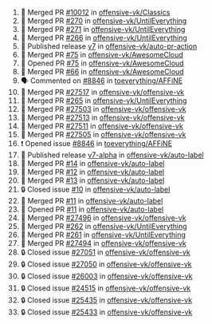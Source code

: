 <!--START_SECTION:activity-->
1. 🎉 Merged PR [#10012](https://github.com/offensive-vk/Classics/pull/10012) in [offensive-vk/Classics](https://github.com/offensive-vk/Classics)
2. 🎉 Merged PR [#270](https://github.com/offensive-vk/UntilEverything/pull/270) in [offensive-vk/UntilEverything](https://github.com/offensive-vk/UntilEverything)
3. 🎉 Merged PR [#271](https://github.com/offensive-vk/UntilEverything/pull/271) in [offensive-vk/UntilEverything](https://github.com/offensive-vk/UntilEverything)
4. 🎉 Merged PR [#266](https://github.com/offensive-vk/UntilEverything/pull/266) in [offensive-vk/UntilEverything](https://github.com/offensive-vk/UntilEverything)
5. 🚀 Published release [v7](https://github.com/offensive-vk/auto-pr-action/releases/tag/v7) in [offensive-vk/auto-pr-action](https://github.com/offensive-vk/auto-pr-action)
6. 🎉 Merged PR [#75](https://github.com/offensive-vk/AwesomeCloud/pull/75) in [offensive-vk/AwesomeCloud](https://github.com/offensive-vk/AwesomeCloud)
7. 💪 Opened PR [#75](https://github.com/offensive-vk/AwesomeCloud/pull/75) in [offensive-vk/AwesomeCloud](https://github.com/offensive-vk/AwesomeCloud)
8. 🎉 Merged PR [#66](https://github.com/offensive-vk/AwesomeCloud/pull/66) in [offensive-vk/AwesomeCloud](https://github.com/offensive-vk/AwesomeCloud)
9. 🗣 Commented on [#8846](https://github.com/toeverything/AFFiNE/issues/8846#issuecomment-2490093585) in [toeverything/AFFiNE](https://github.com/toeverything/AFFiNE)
10. 🎉 Merged PR [#27517](https://github.com/offensive-vk/offensive-vk/pull/27517) in [offensive-vk/offensive-vk](https://github.com/offensive-vk/offensive-vk)
11. 🎉 Merged PR [#265](https://github.com/offensive-vk/UntilEverything/pull/265) in [offensive-vk/UntilEverything](https://github.com/offensive-vk/UntilEverything)
12. 🎉 Merged PR [#27503](https://github.com/offensive-vk/offensive-vk/pull/27503) in [offensive-vk/offensive-vk](https://github.com/offensive-vk/offensive-vk)
13. 🎉 Merged PR [#27513](https://github.com/offensive-vk/offensive-vk/pull/27513) in [offensive-vk/offensive-vk](https://github.com/offensive-vk/offensive-vk)
14. 🎉 Merged PR [#27511](https://github.com/offensive-vk/offensive-vk/pull/27511) in [offensive-vk/offensive-vk](https://github.com/offensive-vk/offensive-vk)
15. 🎉 Merged PR [#27505](https://github.com/offensive-vk/offensive-vk/pull/27505) in [offensive-vk/offensive-vk](https://github.com/offensive-vk/offensive-vk)
16. ❗ Opened issue [#8846](https://github.com/toeverything/AFFiNE/issues/8846) in [toeverything/AFFiNE](https://github.com/toeverything/AFFiNE)
17. 🚀 Published release [v7-alpha](https://github.com/offensive-vk/auto-label/releases/tag/v7-alpha) in [offensive-vk/auto-label](https://github.com/offensive-vk/auto-label)
18. 🎉 Merged PR [#14](https://github.com/offensive-vk/auto-label/pull/14) in [offensive-vk/auto-label](https://github.com/offensive-vk/auto-label)
19. 🎉 Merged PR [#12](https://github.com/offensive-vk/auto-label/pull/12) in [offensive-vk/auto-label](https://github.com/offensive-vk/auto-label)
20. 🎉 Merged PR [#13](https://github.com/offensive-vk/auto-label/pull/13) in [offensive-vk/auto-label](https://github.com/offensive-vk/auto-label)
21. 🔒 Closed issue [#10](https://github.com/offensive-vk/auto-label/issues/10) in [offensive-vk/auto-label](https://github.com/offensive-vk/auto-label)
22. 🎉 Merged PR [#11](https://github.com/offensive-vk/auto-label/pull/11) in [offensive-vk/auto-label](https://github.com/offensive-vk/auto-label)
23. 💪 Opened PR [#11](https://github.com/offensive-vk/auto-label/pull/11) in [offensive-vk/auto-label](https://github.com/offensive-vk/auto-label)
24. 🎉 Merged PR [#27496](https://github.com/offensive-vk/offensive-vk/pull/27496) in [offensive-vk/offensive-vk](https://github.com/offensive-vk/offensive-vk)
25. 🎉 Merged PR [#262](https://github.com/offensive-vk/UntilEverything/pull/262) in [offensive-vk/UntilEverything](https://github.com/offensive-vk/UntilEverything)
26. 🎉 Merged PR [#261](https://github.com/offensive-vk/UntilEverything/pull/261) in [offensive-vk/UntilEverything](https://github.com/offensive-vk/UntilEverything)
27. 🎉 Merged PR [#27494](https://github.com/offensive-vk/offensive-vk/pull/27494) in [offensive-vk/offensive-vk](https://github.com/offensive-vk/offensive-vk)
28. 🔒 Closed issue [#27051](https://github.com/offensive-vk/offensive-vk/issues/27051) in [offensive-vk/offensive-vk](https://github.com/offensive-vk/offensive-vk)
29. 🔒 Closed issue [#27050](https://github.com/offensive-vk/offensive-vk/issues/27050) in [offensive-vk/offensive-vk](https://github.com/offensive-vk/offensive-vk)
30. 🔒 Closed issue [#26003](https://github.com/offensive-vk/offensive-vk/issues/26003) in [offensive-vk/offensive-vk](https://github.com/offensive-vk/offensive-vk)
31. 🔒 Closed issue [#24515](https://github.com/offensive-vk/offensive-vk/issues/24515) in [offensive-vk/offensive-vk](https://github.com/offensive-vk/offensive-vk)
32. 🔒 Closed issue [#25435](https://github.com/offensive-vk/offensive-vk/issues/25435) in [offensive-vk/offensive-vk](https://github.com/offensive-vk/offensive-vk)
33. 🔒 Closed issue [#25433](https://github.com/offensive-vk/offensive-vk/issues/25433) in [offensive-vk/offensive-vk](https://github.com/offensive-vk/offensive-vk)
<!--END_SECTION:activity-->
